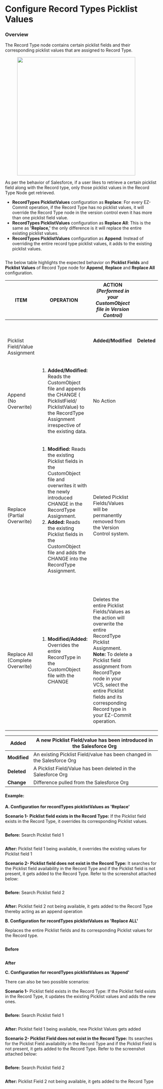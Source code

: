 # Configure Record Types Picklist Values

### Overview <a href="#overview" id="overview"></a>

The Record Type node contains certain picklist fields and their corresponding picklist values that are assigned to Record Type.

<figure><img src="../../../../.gitbook/assets/image (68) (1) (1) (1) (1) (1) (1).png" alt="" width="389"><figcaption></figcaption></figure>

As per the behavior of Salesforce, if a user likes to retrieve a certain picklist field along with the Record type, only those picklist values in the Record Type Node get retrieved.

* **RecordTypes PicklistValues** configuration as **Replace**: For every EZ-Commit operation, if the Record Type has no picklist values, it will override the Record Type node in the version control even it has more than one picklist field value.
* **RecordTypes PicklistValues** configuration as **Replace All**: This is the same as **'Replace,'** the only difference is it will replace the entire existing picklist values.
* **RecordTypes PicklistValues** configuration as **Append**: Instead of overriding the entire record type picklist values, it adds to the existing picklist values.

<figure><img src="../../../../.gitbook/assets/image (1) (1) (1) (1) (1) (1) (1) (1) (1) (1) (1) (1) (1) (1) (1) (1) (1) (1) (1) (1) (1).png" alt=""><figcaption></figcaption></figure>

The below table highlights the expected behavior on **Picklist Fields** and **Picklist Values** of Record Type node for **Append**, **Replace** and **Replace All** configuration.

| ITEM                                           | OPERATION                                                                                                                                                                                                                                                                                                                                              | ACTION _(Performed in your CustomObject file in Version Control)_                                                                                                                                                                                                                                                           |             |
| ---------------------------------------------- | ------------------------------------------------------------------------------------------------------------------------------------------------------------------------------------------------------------------------------------------------------------------------------------------------------------------------------------------------------ | --------------------------------------------------------------------------------------------------------------------------------------------------------------------------------------------------------------------------------------------------------------------------------------------------------------------------- | ----------- |
| <p><br><br>Picklist Field/Value Assignment</p> | <p><br></p>                                                                                                                                                                                                                                                                                                                                            | **Added/Modified**                                                                                                                                                                                                                                                                                                          | **Deleted** |
| Append (No Overwrite)                          | <ol><li><strong>Added/Modified:</strong> Reads the CustomObject file and appends the CHANGE ( PicklistField/ PicklistValue) to the RecordType Assignment irrespective of the existing data.</li></ol>                                                                                                                                                  | No Action                                                                                                                                                                                                                                                                                                                   |             |
| Replace (Partial Overwrite)                    | <ol><li><strong>Modified:</strong> Reads the existing Picklist fields in the CustomObject file and overwrites it with the newly introduced CHANGE in the RecordType Assignment.</li><li><strong>Added:</strong> Reads the existing Picklist fields in the CustomObject file and adds the  CHANGE into the RecordType Assignment. </li></ol><p><br></p> | Deleted Picklist Fields/Values will be permanently removed from the Version Control system.                                                                                                                                                                                                                                 |             |
| Replace All (Complete Overwrite)               | <ol><li><strong>Modified/Added:</strong> Overrides the entire RecordType in the CustomObject file with the CHANGE</li></ol>                                                                                                                                                                                                                            | <p>Deletes the entire Picklist Fields/Values as the action will overwrite the entire RecordType Picklist Assignment.<br><strong>Note:</strong> To delete a Picklist field assignment from RecordType node in your VCS, select the entire Picklist fields and its corresponding Record type in your EZ-Commit operation.</p> |             |

| **Added**    | A new Picklist Field/value has been introduced in the Salesforce Org    |
| ------------ | ----------------------------------------------------------------------- |
| **Modified** | An existing Picklist Field/value has been changed in the Salesforce Org |
| **Deleted**  | A Picklist Field/Value has been deleted in the Salesforce Org           |
| **Change**   | Difference pulled from the Salesforce Org                               |

#### Example: <a href="#example" id="example"></a>

**A. Configuration for recordTypes picklistValues as 'Replace'**

**Scenario 1-** **Picklist field exists in the Record Type:** If the Picklist field exists in the Record Type, it overrides its corresponding Picklist values.

<figure><img src="../../../../.gitbook/assets/image (2) (1) (1) (1) (1) (1) (1) (1) (1) (1) (1) (1) (1) (1) (1) (1) (1) (1) (1) (1).png" alt=""><figcaption></figcaption></figure>

**Before:** Search Picklist field 1

<figure><img src="../../../../.gitbook/assets/image (3) (1) (1) (1) (1) (1) (1) (1) (1) (1) (1) (1) (1) (1) (1) (1) (1) (1).png" alt=""><figcaption></figcaption></figure>

**After:** Picklist field 1 being available, it overrides the existing values for Picklist field 1



**Scenario 2- Picklist field does not exist in the Record Type:** It searches for the Picklist field availability in the Record Type and if the Picklist field is not present, it gets added to the Record Type. Refer to the screenshot attached below:

<figure><img src="../../../../.gitbook/assets/image (4) (1) (1) (1) (1) (1) (1) (1) (1) (1) (1) (1) (1) (1) (1) (1) (1).png" alt=""><figcaption></figcaption></figure>

**Before:** Search Picklist field 2

<figure><img src="../../../../.gitbook/assets/image (5) (1) (1) (1) (1) (1) (1) (1) (1) (1) (1) (1) (1) (1) (1) (1).png" alt=""><figcaption></figcaption></figure>

**After:** Picklist field 2 not being available, it gets added to the Record Type thereby acting as an append operation

**B. Configuration for recordTypes picklistValues as 'Replace ALL'**

Replaces the entire Picklist fields and its corresponding Picklist values for the Record type.

<figure><img src="../../../../.gitbook/assets/image (6) (1) (1) (1) (1) (1) (1) (1) (1) (1) (1) (1) (1) (1) (1).png" alt=""><figcaption></figcaption></figure>

**Before**

<figure><img src="../../../../.gitbook/assets/image (7) (1) (1) (1) (1) (1) (1) (1) (1) (1) (1) (1) (1) (1) (1).png" alt=""><figcaption></figcaption></figure>

**After**

**C. Configuration for recordTypes picklistValues as 'Append'**

There can also be two possible scenarios:

**Scenario 1-** Picklist field exists in the Record Type: If the Picklist field exists in the Record Type, it updates the existing Picklist values and adds the new ones.

<figure><img src="../../../../.gitbook/assets/image (8) (1) (1) (1) (1) (1) (1) (1) (1) (1) (1) (1) (1) (1) (1).png" alt=""><figcaption></figcaption></figure>

**Before:** Search Picklist field 1

<figure><img src="../../../../.gitbook/assets/image (9) (1) (1) (1) (1) (1) (1) (1) (1) (1) (1) (1) (1) (1) (1).png" alt=""><figcaption></figcaption></figure>

**After:** Picklist field 1 being available, new Picklist Values gets added



**Scenario 2- Picklist Field does not exist in the Record Type:** Its searches for the Picklist Field availability in the Record Type and if the Picklist Field is not present, it gets added to the Record Type. Refer to the screenshot attached below:

<figure><img src="../../../../.gitbook/assets/image (10) (1) (1) (1) (1) (1) (1) (1) (1) (1) (1) (1) (1) (1) (1).png" alt=""><figcaption></figcaption></figure>

**Before:** Search Picklist field 2

<figure><img src="../../../../.gitbook/assets/image (11) (1) (1) (1) (1) (1) (1) (1) (1) (1) (1) (1) (1) (1).png" alt=""><figcaption></figcaption></figure>

**After:** Picklist Field 2 not being available, it gets added to the Record Type
